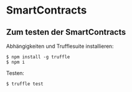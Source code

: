 # SmartContracts

## Zum testen der SmartContracts
Abhängigkeiten und Trufflesuite installieren:
```
$ npm install -g truffle
$ npm i
```

Testen:
```
$ truffle test
```
